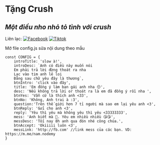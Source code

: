 # Tặng Crush
## _Một điều nho nhỏ tỏ tình với crush_

Liên lạc: 
[![Facebook](https://i.imgur.com/GRqy96ts.jpg)](https://www.facebook.com/nam.nodemy)
[![Tiktok](https://i.imgur.com/Nbfl1E7t.jpg)](https://www.tiktok.com/@manindev)

Mở file config.js sửa nội dung theo mẫu
```
const CONFIG = {
    introTitle: 'slow à!',
    introDesc: `Anh có điều này muốn nói
    Em phải trả lời đừng thoát ra nha
    Lạc vào tim anh lẻ loi
    Đằng sau chữ yêu đây là thương`,
    btnIntro: 'click vào đây',
    title: 'Em đồng ý làm bạn gái anh nha 😙',
    desc: 'Nếu không trả lời or thoát ra là em đã đồng ý rồi nha ',
    btnYes: 'Vẫn cứ là thích anh <33',
    btnNo: 'Không, Anh trai à :3',
    question:'Trên thế giới hơn 7 tỉ người mà sao em lại yêu anh <3',
    btnReply: 'Gửi cho anh <3',
    reply: 'Yêu thì yêu mà không yêu thì yêu <33333333',
    mess: 'Anh biết mà 🥰. Yêu em nhiều nhiều 😘😘',
    messDesc: 'Tối nay 8h anh qua đón nhé công chúa.',
    btnAccept: 'Okiiiii luôn <3',
    messLink: 'http://fb.com' //link mess của các bạn. VD: https://m.me/nam.nodemy
}
```

